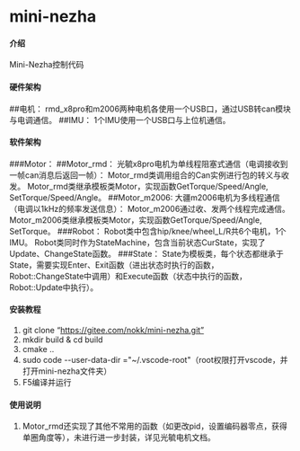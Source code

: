 # mini-nezha

#### 介绍
Mini-Nezha控制代码

#### 硬件架构
##电机：
rmd_x8pro和m2006两种电机各使用一个USB口，通过USB转can模块与电调通信。
##IMU：
1个IMU使用一个USB口与上位机通信。

#### 软件架构
###Motor：
##Motor_rmd：
光毓x8pro电机为单线程阻塞式通信（电调接收到一帧can消息后返回一帧）：
Motor_rmd类调用组合的Can实例进行包的转义与收发。
Motor_rmd类继承模板类Motor，实现函数GetTorque/Speed/Angle, SetTorque/Speed/Angle。
##Motor_m2006:
大疆m2006电机为多线程通信（电调以1kHz的频率发送信息）：
Motor_m2006通过收、发两个线程完成通信。
Motor_m2006类继承模板类Motor，实现函数GetTorque/Speed/Angle, SetTorque。
###Robot：
Robot类中包含hip/knee/wheel_L/R共6个电机，1个IMU。
Robot类同时作为StateMachine，包含当前状态CurState，实现了Update、ChangeState函数。
###State：
State为模板类，每个状态都继承于State，需要实现Enter、Exit函数（进出状态时执行的函数，Robot::ChangeState中调用）和Execute函数（状态中执行的函数，Robot::Update中执行）。

#### 安装教程

1.  git clone “https://gitee.com/nokk/mini-nezha.git”
2.  mkdir build & cd build
3.  cmake ..
4.  sudo code --user-data-dir ="~/.vscode-root"（root权限打开vscode，并打开mini-nezha文件夹）
5.  F5编译并运行

#### 使用说明

1.  Motor_rmd还实现了其他不常用的函数（如更改pid，设置编码器零点，获得单圈角度等），未进行进一步封装，详见光毓电机文档。
